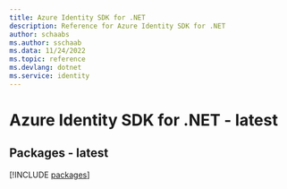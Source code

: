 ```yaml
---
title: Azure Identity SDK for .NET
description: Reference for Azure Identity SDK for .NET
author: schaabs
ms.author: sschaab
ms.data: 11/24/2022
ms.topic: reference
ms.devlang: dotnet
ms.service: identity
---
```

# Azure Identity SDK for .NET - latest
## Packages - latest
[!INCLUDE [packages](identity-index.md)]